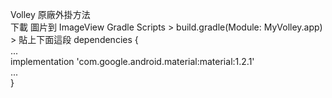 Volley 原廠外掛方法  
下載 圖片到 ImageView 
Gradle Scripts > build.gradle(Module: MyVolley.app) > 貼上下面這段
dependencies {  
...  
implementation 'com.google.android.material:material:1.2.1'  
...  
}  
